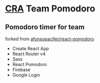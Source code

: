 # [CRA](https://github.com/facebook/create-react-app) Team Pomodoro

## Pomodoro timer for team
forked from [afonsopacifer/react-pomodoro](https://github.com/afonsopacifer/react-pomodoro)

- Create React App
- React Router v4
- Sass
- React Pomodoro
- Firebase
- Google Login
